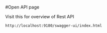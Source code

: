 
#Open API page

Visit this for overview of Rest API
```
http://localhost:9180/swagger-ui/index.html
```

